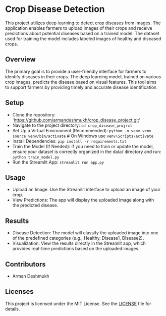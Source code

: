 # Crop Disease Detection

This project utilizes deep learning to detect crop diseases from images. The application enables farmers to upload images of their crops and receive predictions about potential diseases based on a trained model. The dataset used for training the model includes labeled images of healthy and diseased crops.

## Overview

The primary goal is to provide a user-friendly interface for farmers to identify diseases in their crops. The deep learning model, trained on various crop images, predicts the disease based on visual features. This tool aims to support farmers by providing timely and accurate disease identification.

## Setup
- Clone the repository: 'https://github.com/armandeshmukh/crop_disease_project.git'
- Navigate to the project directory: `cd crop_disease_projrct`
- Set Up a Virtual Environment (Recommended): `python -m venv venv source venv/bin/activate` # On Windows use `venv\Scripts\activate`
- Install Dependencies: `pip install -r requirements.txt`
- Train the Model (If Needed): If you need to train or update the model, ensure your dataset is correctly organized in the data/ directory and run:  `python train_model.py`
- Run the Streamlit App: `streamlit run app.py`

## Usage 
- Upload an Image: Use the Streamlit interface to upload an image of your crop.
- View Predictions: The app will display the uploaded image along with the predicted disease.

## Results
- Disease Detection: The model will classify the uploaded image into one of the predefined categories (e.g., Healthy, Disease1, Disease2).
- Visualization: View the results directly in the Streamlit app, which provides real-time predictions based on the uploaded images.

## Contributors
- Arman Deshmukh

## Licenses 
This project is licensed under the MIT License. See the [LICENSE](LICENSE) file for details.

